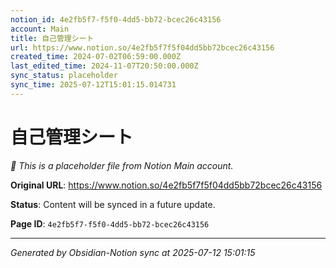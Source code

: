 ```yaml
---
notion_id: 4e2fb5f7-f5f0-4dd5-bb72-bcec26c43156
account: Main
title: 自己管理シート
url: https://www.notion.so/4e2fb5f7f5f04dd5bb72bcec26c43156
created_time: 2024-07-02T06:59:00.000Z
last_edited_time: 2024-11-07T20:50:00.000Z
sync_status: placeholder
sync_time: 2025-07-12T15:01:15.014731
---
```


# 自己管理シート

*🔄 This is a placeholder file from Notion Main account.*

**Original URL**: https://www.notion.so/4e2fb5f7f5f04dd5bb72bcec26c43156

**Status**: Content will be synced in a future update.

**Page ID**: `4e2fb5f7-f5f0-4dd5-bb72-bcec26c43156`

---

*Generated by Obsidian-Notion sync at 2025-07-12 15:01:15*

